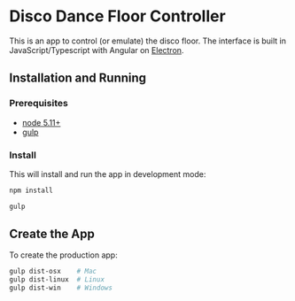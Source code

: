 # Disco Dance Floor Controller

This is an app to control (or emulate) the disco floor. The interface is built in JavaScript/Typescript with Angular
on [Electron](http://electron.atom.io/).

## Installation and Running

### Prerequisites

 * [node 5.11+](https://nodejs.org/en/)
 * [gulp](http://gulpjs.com/)


### Install

This will install and run the app in development mode:

```sh
npm install

gulp
```

## Create the App

To create the production app:

```sh
gulp dist-osx    # Mac
gulp dist-linux  # Linux
gulp dist-win    # Windows
```
